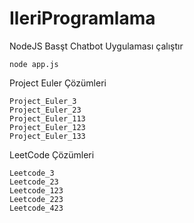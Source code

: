 # IleriProgramlama


NodeJS Basşt Chatbot Uygulaması
çalıştır
```
node app.js
```
Project Euler Çözümleri
```
Project_Euler_3
Project_Euler_23
Project_Euler_113
Project_Euler_123
Project_Euler_133
```
LeetCode Çözümleri
```
Leetcode_3
Leetcode_23
Leetcode_123
Leetcode_223
Leetcode_423
```
